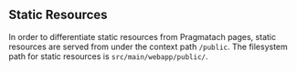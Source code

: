 Static Resources
------------------------

In order to differentiate static resources from Pragmatach pages, static resources are served from under the context path `/public`.  The filesystem path for static resources is `src/main/webapp/public/`.